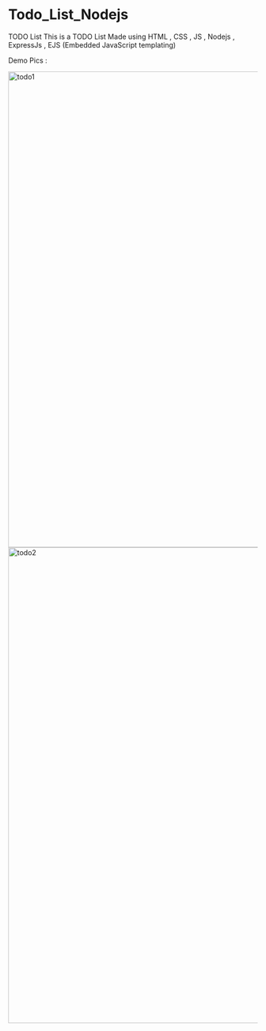 # Todo_List_Nodejs
TODO List
This is a TODO List Made using HTML , CSS , JS , Nodejs , ExpressJs , EJS (Embedded JavaScript templating)

Demo Pics :

<img width="960" alt="todo1" src="https://user-images.githubusercontent.com/93420193/183413704-42aee726-34b4-49d4-877e-222a9acb49a2.png">
<img width="960" alt="todo2" src="https://user-images.githubusercontent.com/93420193/183413707-ebe259eb-69e5-4d34-ada0-05d83b62f793.png">

